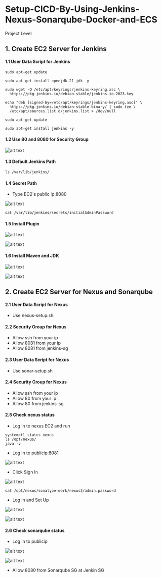 # Setup-CICD-By-Using-Jenkins-Nexus-Sonarqube-Docker-and-ECS
Project Level

## 1. Create EC2 Server for Jenkins

#### 1.1 User Data Script for Jenkins

```
sudo apt-get update

sudo apt-get install openjdk-21-jdk -y

sudo wget -O /etc/apt/keyrings/jenkins-keyring.asc \
  https://pkg.jenkins.io/debian-stable/jenkins.io-2023.key

echo "deb [signed-by=/etc/apt/keyrings/jenkins-keyring.asc]" \
  https://pkg.jenkins.io/debian-stable binary/ | sudo tee \
  /etc/apt/sources.list.d/jenkins.list > /dev/null

sudo apt-get update

sudo apt-get install jenkins -y
```


#### 1.2 Use 80 and 8080 for Security Group

![alt text](image.png)


#### 1.3 Default Jenkins Path

```
ls /var/lib/jenkins/
```

#### 1.4 Secret Path

- Type EC2's public Ip:8080

![alt text](image-1.png)

```
cat /var/lib/jenkins/secrets/initialAdminPassword
```

#### 1.5 Install Plugin

![alt text](image-2.png)

![alt text](image-3.png)


#### 1.6 Install Maven and JDK

![alt text](image-4.png)

![alt text](image-5.png)



## 2. Create EC2 Server for Nexus and Sonarqube

#### 2.1 User Data Script for Nexus

- Use nexus-setup.sh

#### 2.2 Security Group for Nexus

- Allow ssh from your ip
- Allow 8081 from your ip
- Allow 8081 from jenkins-sg

#### 2.3 User Data Script for Nexus

- Use sonar-setup.sh

#### 2.4 Security Group for Nexus

- Allow ssh from your ip
- Allow 80 from your ip
- Allow 80 from jenkins-sg

#### 2.5 Check nexus status

- Log in to nexus EC2 and run

```
systemctl status nexus
ls /opt/nexus/
java -v
```

- Log in to publicip:8081

![alt text](image-6.png)

- Click Sign In

![alt text](image-7.png)

```
cat /opt/nexus/sonatype-work/nexus3/admin.password
```

- Log in and Set Up

![alt text](image-8.png)

![alt text](image-9.png)

#### 2.6 Check sonarqube status

- Log in to publicip

![alt text](image-10.png)


![alt text](image-11.png)

- Allow 8080 from Sonarqube SG at Jenkin SG